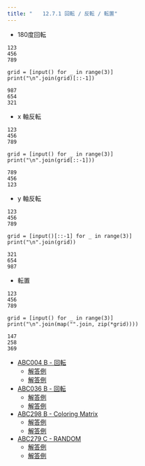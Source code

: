 ```yaml
---
title: "　　12.7.1 回転 / 反転 / 転置"
---
```


* 180度回転

```text:入力
123
456
789
```

```python:サンプルコード
grid = [input() for _ in range(3)]
print("\n".join(grid)[::-1])
```

```text:実行結果
987
654
321
```

* x 軸反転

```text:入力
123
456
789
```

```python:サンプルコード
grid = [input() for _ in range(3)]
print("\n".join(grid[::-1]))
```

```text:実行結果
789
456
123
```

* y 軸反転

```text:入力
123
456
789
```

```python:サンプルコード
grid = [input()[::-1] for _ in range(3)]
print("\n".join(grid))
```

```text:実行結果
321
654
987
```

* 転置

```text:入力
123
456
789
```

```python:サンプルコード
grid = [input() for _ in range(3)]
print("\n".join(map("".join, zip(*grid))))
```

```text:実行結果
147
258
369
```

- [ABC004 B - 回転](https://atcoder.jp/contests/abc004/tasks/abc004_2)
    - [解答例](https://atcoder.jp/contests/abc004/submissions/19380295)
    - [解答例](https://atcoder.jp/contests/abc004/submissions/19380341)
- [ABC036 B - 回転](https://atcoder.jp/contests/abc036/tasks/abc036_b)
    - [解答例](https://atcoder.jp/contests/abc036/submissions/19380403)
    - [解答例](https://atcoder.jp/contests/abc036/submissions/19380484)
- [ABC298 B - Coloring Matrix](https://atcoder.jp/contests/abc298/tasks/abc298_b)
    - [解答例](https://atcoder.jp/contests/abc298/submissions/40772602)
    - [解答例](https://atcoder.jp/contests/abc298/submissions/40680968)
- [ABC279 C - RANDOM](https://atcoder.jp/contests/abc279/tasks/abc279_c)
    - [解答例](https://atcoder.jp/contests/abc279/submissions/37119769)
    - [解答例](https://atcoder.jp/contests/abc279/submissions/37119771)